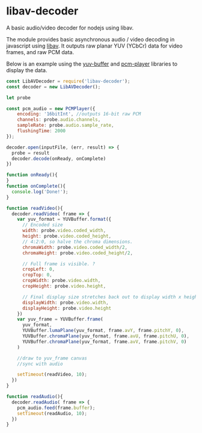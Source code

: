 # libav-decoder

A basic audio/video decoder for nodejs using libav.

The module provides basic asynchronous audio / video decoding in javascript using [libav](https://www.libav.org/). It outputs raw planar YUV (YCbCr) data for video frames, and raw PCM data.


Below is an example using the [yuv-buffer](https://github.com/brion/yuv-buffer) and [pcm-player](https://github.com/samirkumardas/pcm-player) libraries to display the data.

```javascript
const LibAVDecoder = require('libav-decoder');
const decoder = new LibAVDecoder();

let probe

const pcm_audio = new PCMPlayer({
    encoding: '16bitInt', //outputs 16-bit raw PCM
    channels: probe.audio.channels,
    sampleRate: probe.audio.sample_rate,
    flushingTime: 2000
});

decoder.open(inputFile, (err, result) => {
  probe = result
  decoder.decode(onReady, onComplete)
})

function onReady(){
}
function onComplete(){
  console.log('Done!');
}

function readVideo(){
  decoder.readVideo( frame => {
    var yuv_format = YUVBuffer.format({
      // Encoded size
      width: probe.video.coded_width,
      height: probe.video.coded_height,
      // 4:2:0, so halve the chroma dimensions.
      chromaWidth: probe.video.coded_width/2,
      chromaHeight: probe.video.coded_height/2,

      // Full frame is visible. ?
      cropLeft: 0,
      cropTop: 0,
      cropWidth: probe.video.width,
      cropHeight: probe.video.height,

      // Final display size stretches back out to display width x height:
      displayWidth: probe.video.width,
      displayHeight: probe.video.height
    })
    var yuv_frame = YUVBuffer.frame(
      yuv_format,
      YUVBuffer.lumaPlane(yuv_format, frame.avY, frame.pitchY, 0),
      YUVBuffer.chromaPlane(yuv_format, frame.avU, frame.pitchU, 0),
      YUVBuffer.chromaPlane(yuv_format, frame.avV, frame.pitchV, 0)
    )

    //draw to yuv_frame canvas
    //sync with audio

    setTimeout(readVideo, 10);
  })
}  

function readAudio(){
  decoder.readAudio( frame => {
    pcm_audio.feed(frame.buffer);
    setTimeout(readAudio, 10);
  })
}
```
